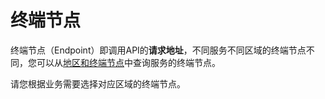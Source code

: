 # 终端节点<a name="cce_02_0330"></a>

终端节点（Endpoint）即调用API的**请求地址**，不同服务不同区域的终端节点不同，您可以从[地区和终端节点](https://developer.huaweicloud.com/endpoint?cce)中查询服务的终端节点。

请您根据业务需要选择对应区域的终端节点。

